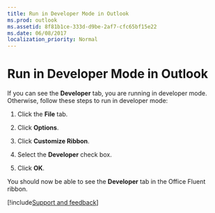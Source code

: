 ```yaml
---
title: Run in Developer Mode in Outlook
ms.prod: outlook
ms.assetid: 8f81b1ce-333d-d9be-2af7-cfc65bf15e22
ms.date: 06/08/2017
localization_priority: Normal
---
```



# Run in Developer Mode in Outlook

If you can see the  **Developer** tab, you are running in developer mode. Otherwise, follow these steps to run in developer mode:


1. Click the  **File** tab.
    
2. Click  **Options**.
    
3. Click  **Customize Ribbon**.
    
4. Select the  **Developer** check box.
    
5. Click  **OK**.
    

You should now be able to see the  **Developer** tab in the Office Fluent ribbon.

[!include[Support and feedback](~/includes/feedback-boilerplate.md)]
